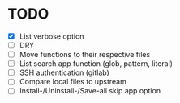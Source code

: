 # TODO
- [x] List verbose option
- [ ] DRY
- [ ] Move functions to their respective files
- [ ] List search app function (glob, pattern, literal)
- [ ] SSH authentication (gitlab)
- [ ] Compare local files to upstream
- [ ] Install-/Uninstall-/Save-all skip app option
